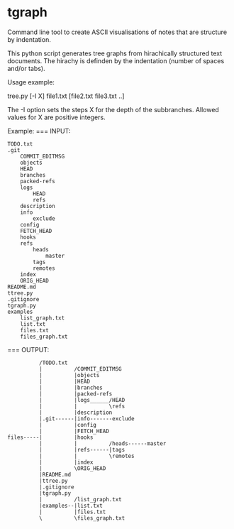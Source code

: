 # tgraph
Command line tool to create ASCII visualisations of notes that are structure by indentation.

This python script generates tree graphs from hirachically structured text documents.
The hirachy is definden by the indentation (number of spaces and/or tabs).


Usage example:

tree.py [-I X] file1.txt [file2.txt file3.txt ..]

The -I option sets the steps X for the depth of the subbranches.
Allowed values for X are positive integers.

Example:
=== INPUT:
```
TODO.txt
.git
    COMMIT_EDITMSG
    objects
    HEAD
    branches
    packed-refs
    logs
        HEAD
        refs
    description
    info
        exclude
    config
    FETCH_HEAD
    hooks
    refs
        heads
            master
        tags
        remotes
    index
    ORIG_HEAD
README.md
ttree.py
.gitignore
tgraph.py
examples
    list_graph.txt
    list.txt
    files.txt
    files_graph.txt
```

=== OUTPUT:
```
          /TODO.txt
          |          /COMMIT_EDITMSG
          |          |objects
          |          |HEAD
          |          |branches
          |          |packed-refs
          |          |logs______/HEAD
          |          |          \refs
          |          |description
          |.git------|info-------exclude
          |          |config
          |          |FETCH_HEAD
files-----|          |hooks
          |          |          /heads------master
          |          |refs------|tags
          |          |          \remotes
          |          |index
          |          \ORIG_HEAD
          |README.md
          |ttree.py
          |.gitignore
          |tgraph.py
          |          /list_graph.txt
          |examples--|list.txt
          |          |files.txt
          \          \files_graph.txt
```

